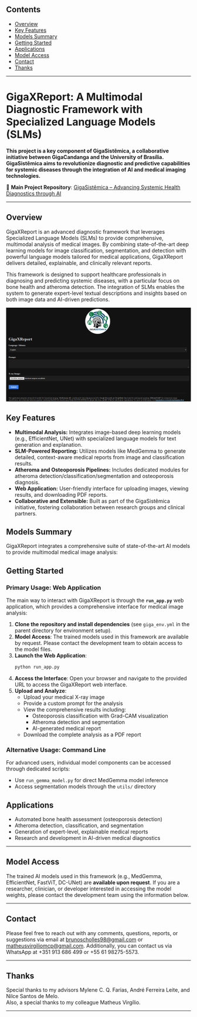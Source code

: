 ## Contents

- [Overview](#overview)
- [Key Features](#key-features)
- [Models Summary](#models-summary)
- [Getting Started](#getting-started)
- [Applications](#applications)
- [Model Access](#model-access)
- [Contact](#contact)
- [Thanks](#thanks)

---

# GigaXReport: A Multimodal Diagnostic Framework with Specialized Language Models (SLMs)

**This project is a key component of GigaSistêmica, a collaborative initiative between GigaCandanga and the University of Brasília. GigaSistêmica aims to revolutionize diagnostic and predictive capabilities for systemic diseases through the integration of AI and medical imaging technologies.**

🔗 **Main Project Repository**: [GigaSistêmica – Advancing Systemic Health Diagnostics through AI](https://github.com/BrunoScholles98/GigaSistemica-Advancing-Systemic-Health-Diagnostics-through-AI)

---

<a name="overview"></a>
## Overview

GigaXReport is an advanced diagnostic framework that leverages Specialized Language Models (SLMs) to provide comprehensive, multimodal analysis of medical images. By combining state-of-the-art deep learning models for image classification, segmentation, and detection with powerful language models tailored for medical applications, GigaXReport delivers detailed, explainable, and clinically relevant reports.

This framework is designed to support healthcare professionals in diagnosing and predicting systemic diseases, with a particular focus on bone health and atheroma detection. The integration of SLMs enables the system to generate expert-level textual descriptions and insights based on both image data and AI-driven predictions.

![](https://raw.githubusercontent.com/BrunoScholles98/GigaXReport-A-Multimodal-Diagnostic-Framework-with-Specialized-Language-Models-SLMs/refs/heads/main/static/MainPage_Example.png)

<a name="key-features"></a>
## Key Features

- **Multimodal Analysis:** Integrates image-based deep learning models (e.g., EfficientNet, UNet) with specialized language models for text generation and explanation.
- **SLM-Powered Reporting:** Utilizes models like MedGemma to generate detailed, context-aware medical reports from image and classification results.
- **Atheroma and Osteoporosis Pipelines:** Includes dedicated modules for atheroma detection/classification/segmentation and osteoporosis diagnosis.
- **Web Application:** User-friendly interface for uploading images, viewing results, and downloading PDF reports.
- **Collaborative and Extensible:** Built as part of the GigaSistêmica initiative, fostering collaboration between research groups and clinical partners.

<a name="models-summary"></a>
## Models Summary

GigaXReport integrates a comprehensive suite of state-of-the-art AI models to provide multimodal medical image analysis:

<a name="getting-started"></a>
## Getting Started

### **Primary Usage: Web Application**

The main way to interact with GigaXReport is through the **`run_app.py`** web application, which provides a comprehensive interface for medical image analysis:

1. **Clone the repository and install dependencies** (see `giga_env.yml` in the parent directory for environment setup).
2. **Model Access**: The trained models used in this framework are available by request. Please contact the development team to obtain access to the model files.
3. **Launch the Web Application**:
   ```bash
   python run_app.py
   ```
4. **Access the Interface**: Open your browser and navigate to the provided URL to access the GigaXReport web interface.
5. **Upload and Analyze**:
   - Upload your medical X-ray image
   - Provide a custom prompt for the analysis
   - View the comprehensive results including:
     - Osteoporosis classification with Grad-CAM visualization
     - Atheroma detection and segmentation
     - AI-generated medical report
   - Download the complete analysis as a PDF report

### **Alternative Usage: Command Line**

For advanced users, individual model components can be accessed through dedicated scripts:
- Use `run_gemma_model.py` for direct MedGemma model inference
- Access segmentation models through the `utils/` directory

<a name="applications"></a>
## Applications

- Automated bone health assessment (osteoporosis detection)
- Atheroma detection, classification, and segmentation
- Generation of expert-level, explainable medical reports
- Research and development in AI-driven medical diagnostics

---

<a name="model-access"></a>
## Model Access

The trained AI models used in this framework (e.g., MedGemma, EfficientNet, FastViT, DC-UNet) are **available upon request**. If you are a researcher, clinician, or developer interested in accessing the model weights, please contact the development team using the information below.

---

<a name="contact"></a>
## Contact

Please feel free to reach out with any comments, questions, reports, or suggestions via email at [brunoscholles98@gmail.com](mailto:brunoscholles98@gmail.com) or [matheusvirgiliomcp@gmail.com](mailto:matheusvirgiliomcp@gmail.com).  Additionally, you can contact us via WhatsApp at +351 913 686 499 or +55 61 98275-5573.

---

<a name="thanks"></a>
## Thanks

Special thanks to my advisors Mylene C. Q. Farias, André Ferreira Leite, and Nilce Santos de Melo.  
Also, a special thanks to my colleague Matheus Virgílio.

---
